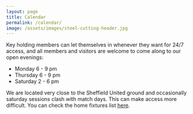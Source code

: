 ```yaml
---
layout: page
title: Calendar
permalink: /calendar/
image: /assets/images/steel-cutting-header.jpg
---
```


Key holding members can let themselves in whenever they want for 24/7 access, and all members and visitors are welcome to come along to our open evenings:

* Monday 6 - 9 pm
* Thursday 6 - 9 pm
* Saturday 2 - 6 pm

We are located very close to the Sheffield United ground and occasionally saturday sessions clash with match days. This can make access more difficult. You can check the home fixtures list [here](https://fixtur.es/en/team/sheffield-united-fc/home).
